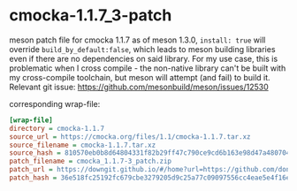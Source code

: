 # cmocka-1.1.7_3-patch
meson patch file for cmocka 1.1.7
as of meson 1.3.0, `install: true` will override `build_by_default:false`, which leads to meson building libraries even if there are no dependencies on said library. For my use case, this is problematic when I cross compile - the non-native library can't be built with my cross-compile toolchain, but meson will attempt (and fail) to build it.
Relevant git issue: https://github.com/mesonbuild/meson/issues/12530


corresponding wrap-file:
```ini
[wrap-file]
directory = cmocka-1.1.7
source_url = https://cmocka.org/files/1.1/cmocka-1.1.7.tar.xz
source_filename = cmocka-1.1.7.tar.xz
source_hash = 810570eb0b8d64804331f82b29ff47c790ce9cd6b163e98d47a4807047ecad82
patch_filename = cmocka_1.1.7-3_patch.zip
patch_url = https://downgit.github.io/#/home?url=https://github.com/dontblink/cmocka-1.1.7_3-patch/blob/main/cmocka-1.1.7-3_patch.zip
patch_hash = 36e518fc25192fc679cbe3279205d9c25a77c09097556cc4eae5e4f16e736377
```
